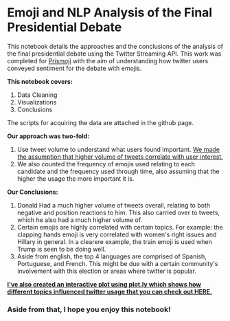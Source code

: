 # Emoji and NLP Analysis of the Final Presidential Debate

This notebook details the approaches and the conclusions of the analysis of the final presidential debate using the Twitter Streaming API. This work was completed for <a href = 'https://prismoji.com/'>Prismoji</a> with the aim of understanding how twitter users conveyed sentiment for the debate with emojis. 

<b>This notebook covers:</b><br>
1. Data Cleaning<br>
2. Visualizations <br>
3. Conclusions<br>

The scripts for acquiring the data are attached in the github page.

<b>Our approach was two-fold:</b><br>
1. Use tweet volume to understand what users found important. <u>We made the assumption that higher volume of tweets correlate with user interest.</u><br>
2. We also counted the frequency of emojis used relating to each candidate and the frequency used through time, also assuming that the higher the usage the more important it is.


<b> Our Conclusions:</b>
1. Donald Had a much higher volume of tweets overall, relating to both negative and position reactions to him. This also carried over to tweets, which he also had a much higher volume of. 
2. Certain emojis are highly correlated with certain topics. For example: the clapping hands emoji is very correlated with women's right issues and Hillary in general. In a clearere example, the train emoji is used when Trump is seen to be doing well.
3. Aside from english, the top 4 languages are comprised of Spanish, Portuguese, and French. This might be due with a certain community's involvement with this election or areas where twitter is popular.


<u><b>I've also created an interactive plot using plot.ly which shows how different topics influenced twitter usage that you can check out <a href = 'https://plot.ly/~fernanhid/3/'>HERE<a>.<b></u>

### Aside from that, I hope you enjoy this notebook!
